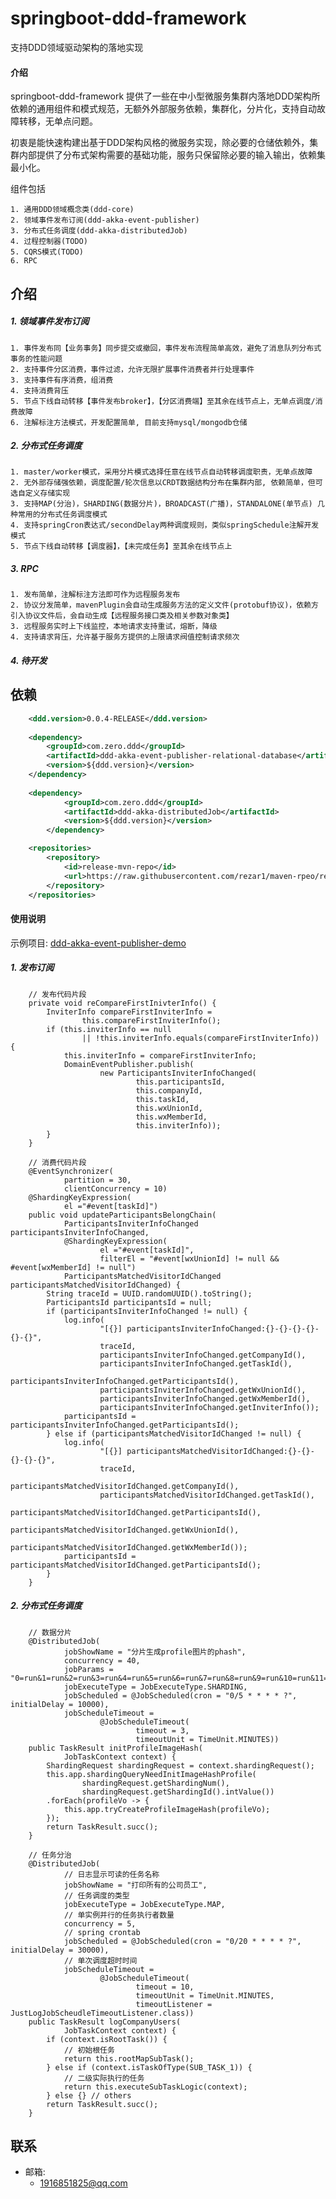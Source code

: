 # springboot-ddd-framework
支持DDD领域驱动架构的落地实现

#### 介绍
springboot-ddd-framework 提供了一些在中小型微服务集群内落地DDD架构所依赖的通用组件和模式规范，无额外外部服务依赖，集群化，分片化，支持自动故障转移，无单点问题。

初衷是能快速构建出基于DDD架构风格的微服务实现，除必要的仓储依赖外，集群内部提供了分布式架构需要的基础功能，服务只保留除必要的输入输出，依赖集最小化。

组件包括

	1. 通用DDD领域概念类(ddd-core)
	2. 领域事件发布订阅(ddd-akka-event-publisher)
	3. 分布式任务调度(ddd-akka-distributedJob)
	4. 过程控制器(TODO)
	5. CQRS模式(TODO)
	6. RPC

## 介绍
##### 1. 领域事件发布订阅

	1. 事件发布同【业务事务】同步提交或撤回，事件发布流程简单高效，避免了消息队列分布式事务的性能问题
	2. 支持事件分区消费，事件过滤，允许无限扩展事件消费者并行处理事件
	3. 支持事件有序消费，组消费
	4. 支持消费背压
	5. 节点下线自动转移【事件发布broker】，【分区消费端】至其余在线节点上，无单点调度/消费故障
	6. 注解标注方法模式，开发配置简单, 目前支持mysql/mongodb仓储
	
##### 2. 分布式任务调度

	1. master/worker模式，采用分片模式选择任意在线节点自动转移调度职责，无单点故障
	2. 无外部存储强依赖，调度配置/轮次信息以CRDT数据结构分布在集群内部, 依赖简单，但可选自定义存储实现
	3. 支持MAP(分治)，SHARDING(数据分片)，BROADCAST(广播)，STANDALONE(单节点) 几种常用的分布式任务调度模式
	4. 支持springCron表达式/secondDelay两种调度规则，类似springSchedule注解开发模式
	5. 节点下线自动转移【调度器】，【未完成任务】至其余在线节点上

##### 3. RPC

	1. 发布简单，注解标注方法即可作为远程服务发布
	2. 协议分发简单，mavenPlugin会自动生成服务方法的定义文件(protobuf协议)，依赖方引入协议文件后，会自动生成【远程服务接口类及相关参数对象类】
	3. 远程服务实时上下线监控，本地请求支持重试，熔断，降级
	4. 支持请求背压，允许基于服务方提供的上限请求阀值控制请求频次
	
##### 4. 待开发

## 依赖

```xml
	<ddd.version>0.0.4-RELEASE</ddd.version>
	
	<dependency>
		<groupId>com.zero.ddd</groupId>
		<artifactId>ddd-akka-event-publisher-relational-database</artifactId>
		<version>${ddd.version}</version>
	</dependency>
	
	<dependency>
			<groupId>com.zero.ddd</groupId>
			<artifactId>ddd-akka-distributedJob</artifactId>
			<version>${ddd.version}</version>
		</dependency>

	<repositories>
		<repository>
			<id>release-mvn-repo</id>
			<url>https://raw.githubusercontent.com/rezar1/maven-rpeo/release/</url>
		</repository>
	</repositories>

```

#### 使用说明
示例项目: [ddd-akka-event-publisher-demo](https://gitee.com/Rezar/springboot-ddd-framework/tree/release1.0/ddd-akka-event-publisher-demo)

##### 1. 发布订阅

```
	// 发布代码片段
	private void reCompareFirstInivterInfo() {
		InviterInfo compareFirstInviterInfo = 
				this.compareFirstInviterInfo();
		if (this.inviterInfo == null
				|| !this.inviterInfo.equals(compareFirstInviterInfo)) {
			this.inviterInfo = compareFirstInviterInfo;
			DomainEventPublisher.publish(
					new ParticipantsInviterInfoChanged(
							this.participantsId,
							this.companyId,
							this.taskId,
							this.wxUnionId,
							this.wxMemberId,
							this.inviterInfo));
		}
	}

	// 消费代码片段
	@EventSynchronizer(
			partition = 30, 
			clientConcurrency = 10)
	@ShardingKeyExpression(
			el ="#event[taskId]")
	public void updateParticipantsBelongChain(
			ParticipantsInviterInfoChanged participantsInviterInfoChanged,
			@ShardingKeyExpression(
					el ="#event[taskId]",
					filterEl = "#event[wxUnionId] != null && #event[wxMemberId] != null")
			ParticipantsMatchedVisitorIdChanged participantsMatchedVisitorIdChanged) {
		String traceId = UUID.randomUUID().toString();
		ParticipantsId participantsId = null;
		if (participantsInviterInfoChanged != null) {
			log.info(
					"[{}] participantsInviterInfoChanged:{}-{}-{}-{}-{}-{}",
					traceId,
					participantsInviterInfoChanged.getCompanyId(), 
					participantsInviterInfoChanged.getTaskId(),
					participantsInviterInfoChanged.getParticipantsId(),
					participantsInviterInfoChanged.getWxUnionId(),
					participantsInviterInfoChanged.getWxMemberId(),
					participantsInviterInfoChanged.getInviterInfo());
			participantsId = participantsInviterInfoChanged.getParticipantsId();
		} else if (participantsMatchedVisitorIdChanged != null) {
			log.info(
					"[{}] participantsMatchedVisitorIdChanged:{}-{}-{}-{}-{}",
					traceId,
					participantsMatchedVisitorIdChanged.getCompanyId(), 
					participantsMatchedVisitorIdChanged.getTaskId(),
					participantsMatchedVisitorIdChanged.getParticipantsId(),
					participantsMatchedVisitorIdChanged.getWxUnionId(),
					participantsMatchedVisitorIdChanged.getWxMemberId());
			participantsId = participantsMatchedVisitorIdChanged.getParticipantsId();
		}
	}
```

##### 2. 分布式任务调度

```
	// 数据分片
	@DistributedJob(
			jobShowName = "分片生成profile图片的phash",
			concurrency = 40,
			jobParams = "0=run&1=run&2=run&3=run&4=run&5=run&6=run&7=run&8=run&9=run&10=run&11=run",
			jobExecuteType = JobExecuteType.SHARDING,
			jobScheduled = @JobScheduled(cron = "0/5 * * * * ?", initialDelay = 10000),
			jobScheduleTimeout = 
					@JobScheduleTimeout(
							timeout = 3, 
							timeoutUnit = TimeUnit.MINUTES))
	public TaskResult initProfileImageHash(
			JobTaskContext context) {
		ShardingRequest shardingRequest = context.shardingRequest();
		this.app.shardingQueryNeedInitImageHashProfile(
				shardingRequest.getShardingNum(), 
				shardingRequest.getShardingId().intValue())
		.forEach(profileVo -> {
			this.app.tryCreateProfileImageHash(profileVo);
		});
		return TaskResult.succ();
	}
	
	// 任务分治
	@DistributedJob(
			// 日志显示可读的任务名称
			jobShowName = "打印所有的公司员工",
			// 任务调度的类型
			jobExecuteType = JobExecuteType.MAP,
			// 单实例并行的任务执行者数量
			concurrency = 5,
			// spring crontab
			jobScheduled = @JobScheduled(cron = "0/20 * * * * ?", initialDelay = 30000),
			// 单次调度超时时间
			jobScheduleTimeout = 
					@JobScheduleTimeout(
							timeout = 10, 
							timeoutUnit = TimeUnit.MINUTES, 
							timeoutListener = JustLogJobScheudleTimeoutListener.class))
	public TaskResult logCompanyUsers(
			JobTaskContext context) {
		if (context.isRootTask()) {
			// 初始根任务
			return this.rootMapSubTask();
		} else if (context.isTaskOfType(SUB_TASK_1)) {
			// 二级实际执行的任务
			return this.executeSubTaskLogic(context);
		} else {} // others
		return TaskResult.succ();
	}
```

## 联系
- 邮箱:
  * 1916851825@qq.com


